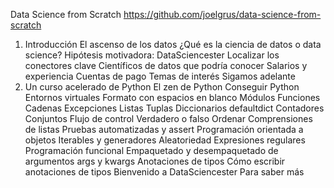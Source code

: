 Data Science from Scratch
https://github.com/joelgrus/data-science-from-scratch

1. Introducción
El ascenso de los datos
¿Qué es la ciencia de datos o data science?
Hipótesis motivadora: DataSciencester
Localizar los conectores clave
Científicos de datos que podría conocer
Salarios y experiencia
Cuentas de pago
Temas de interés
Sigamos adelante
2. Un curso acelerado de Python
El zen de Python
Conseguir Python
Entornos virtuales
Formato con espacios en blanco
Módulos
Funciones
Cadenas
Excepciones
Listas
Tuplas
Diccionarios
defaultdict
Contadores
Conjuntos
Flujo de control
Verdadero o falso
Ordenar
Comprensiones de listas
Pruebas automatizadas y assert
Programación orientada a objetos
Iterables y generadores
Aleatoriedad
Expresiones regulares
Programación funcional
Empaquetado y desempaquetado de argumentos
args y kwargs
Anotaciones de tipos
Cómo escribir anotaciones de tipos
Bienvenido a DataSciencester
Para saber más
